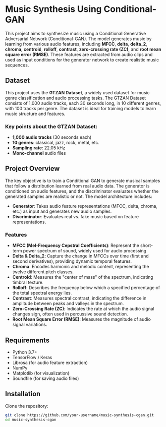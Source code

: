 # Music Synthesis Using Conditional-GAN

This project aims to synthesize music using a Conditional Generative Adversarial Network (Conditional-GAN). The model generates music by learning from various audio features, including **MFCC**, **delta**, **delta_2**, **chroma**, **centroid**, **rolloff**, **contrast**, **zero-crossing rate (ZC)**, and **root mean square error (RMSE)**. These features are extracted from audio clips and used as input conditions for the generator network to create realistic music sequences.

## Dataset

This project uses the **GTZAN Dataset**, a widely used dataset for music genre classification and audio processing tasks. The GTZAN Dataset consists of 1,000 audio tracks, each 30 seconds long, in 10 different genres, with 100 tracks per genre. The dataset is ideal for training models to learn music structure and features.

### Key points about the GTZAN Dataset:
- **1,000 audio tracks** (30 seconds each)
- **10 genres**: classical, jazz, rock, metal, etc.
- **Sampling rate**: 22.05 kHz
- **Mono-channel** audio files

## Project Overview

The key objective is to train a Conditional GAN to generate musical samples that follow a distribution learned from real audio data. The generator is conditioned on audio features, and the discriminator evaluates whether the generated samples are realistic or not. The model architecture includes:

- **Generator**: Takes audio feature representations (MFCC, delta, chroma, etc.) as input and generates new audio samples.
- **Discriminator**: Evaluates real vs. fake music based on feature representations.

### Features

- **MFCC (Mel-Frequency Cepstral Coefficients)**: Represent the short-term power spectrum of sound, widely used for audio processing.
- **Delta & Delta_2**: Capture the change in MFCCs over time (first and second derivatives), providing dynamic temporal features.
- **Chroma**: Encodes harmonic and melodic content, representing the twelve different pitch classes.
- **Centroid**: Measures the "center of mass" of the spectrum, indicating timbral texture.
- **Rolloff**: Describes the frequency below which a specified percentage of the total spectral energy lies.
- **Contrast**: Measures spectral contrast, indicating the difference in amplitude between peaks and valleys in the spectrum.
- **Zero-Crossing Rate (ZC)**: Indicates the rate at which the audio signal changes sign, often used in percussive sound detection.
- **Root Mean Square Error (RMSE)**: Measures the magnitude of audio signal variations.

## Requirements

- Python 3.7+
- TensorFlow / Keras
- Librosa (for audio feature extraction)
- NumPy
- Matplotlib (for visualization)
- Soundfile (for saving audio files)

## Installation

Clone the repository:

```bash
git clone https://github.com/your-username/music-synthesis-cgan.git
cd music-synthesis-cgan
